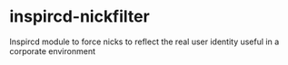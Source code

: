 # inspircd-nickfilter
Inspircd module to force nicks to reflect the real user identity useful in a corporate environment
